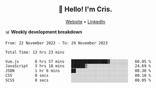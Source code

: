 
<h2 align="center">👋 Hello! I'm Cris.</h2>
<p align="center">
  <a href="https://www.criscunas.dev">Website</a> •
  <a href="https://www.linkedin.com/in/cristophercunas/">LinkedIn</a> 
</p>


📊 **Weekly development breakdown**
<!--START_SECTION:waka-->

```txt
From: 22 November 2023 - To: 29 November 2023

Total Time: 13 hrs 23 mins

Vue.js       8 hrs 57 mins   ████████████████▓░░░░░░░░   66.85 %
JavaScript   3 hrs 18 mins   ██████▒░░░░░░░░░░░░░░░░░░   24.69 %
JSON         1 hr 6 mins     ██░░░░░░░░░░░░░░░░░░░░░░░   08.30 %
CSS          0 secs          ░░░░░░░░░░░░░░░░░░░░░░░░░   00.10 %
SCSS         0 secs          ░░░░░░░░░░░░░░░░░░░░░░░░░   00.05 %
```

<!--END_SECTION:waka-->
